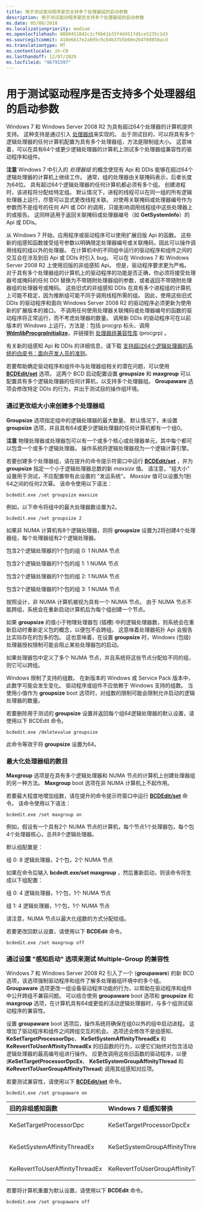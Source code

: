 ```yaml
---
title: 用于测试驱动程序是否支持多个处理器组的启动参数
description: 用于测试驱动程序是否支持多个处理器组的启动参数
ms.date: 05/08/2018
ms.localizationpriority: medium
ms.openlocfilehash: 0880451842c1cf6b61b33f4d4517d5ce5235c1d3
ms.sourcegitcommit: 418e6617e2a695c9cb4b37b5b60e264760858acd
ms.translationtype: MT
ms.contentlocale: zh-CN
ms.lasthandoff: 12/07/2020
ms.locfileid: "96791597"
---
```

# <a name="boot-parameters-to-test-drivers-for-multiple-processor-group-support"></a>用于测试驱动程序是否支持多个处理器组的启动参数


Windows 7 和 Windows Server 2008 R2 为具有超过64个处理器的计算机提供支持。 这种支持是通过引入 [处理器组](/windows/win32/procthread/processor-groups)来实现的。 出于测试目的，可以将具有多个逻辑处理器的任何计算机配置为具有多个处理器组，方法是限制组大小。 这意味着，可以在具有64个或更少逻辑处理器的计算机上测试多个处理器组兼容性的驱动程序和组件。

**注意**   Windows 7 中引入的 *处理器组* 的概念使现有 Api 和 DDIs 能够在超过64个逻辑处理器的计算机上继续工作。 通常，组的处理器由关联掩码表示，后者长度为64位。 具有超过64个逻辑处理器的任何计算机都必须有多个组。
创建进程时，该进程将分配给特定组。 默认情况下，进程的线程可以在同一组的所有逻辑处理器上运行，尽管可以显式更改线程关联。 对使用关联掩码或处理器编号作为参数而不是组号的任何 API 或 DDI 的调用，只能影响调用线程组中这些处理器上的或报告。 这同样适用于返回关联掩码或处理器编号（如 **GetSystemInfo**）的 Api 或 DDIs。

从 Windows 7 开始，应用程序或驱动程序可以使用扩展旧版 Api 的函数。 这些新的组感知函数接受组号参数以明确限定处理器编号或关联掩码，因此可以操作调用线程的组以外的处理器。 在计算机中的不同组中运行的驱动程序和组件之间的交互会在涉及到旧 Api 或 DDIs 时引入 bug。 可以在 Windows 7 和 Windows Server 2008 R2 上使用旧版的非组感知 Api。 但是，驱动程序要求更为严格。 对于具有多个处理器组的计算机上的驱动程序的功能是否正确，你必须将接受处理器号或掩码的任何 DDI 替换为不带随附处理器组的参数，或者返回不带随附处理器组的处理器号或掩码。 这些旧式的非组感知 DDIs 在具有多个进程组的计算机上可能不稳定，因为推断组可能不同于调用线程所需的组。 因此，使用这些旧式 DDIs 的驱动程序和面向 Windows Server 2008 R2 的驱动程序必须更新为使用新的扩展版本的接口。 不调用任何使用处理器关联掩码或处理器编号的函数的驱动程序将正常运行，而不考虑处理器的数量。 调用新 DDIs 的驱动程序可在以前版本的 Windows 上运行，方法是：包括 procgrp 标头、调用 [**WdmlibProcgrpInitialize**](/windows-hardware/drivers/ddi/procgrp/nf-procgrp-wdmlibprocgrpinitialize)，并链接到 [处理器组兼容性库](/windows-hardware/drivers/ddi/index) (procgrp) 。

有关新的组感知 Api 和 DDIs 的详细信息，请下载 [支持超过64个逻辑处理器的系统的白皮书：面向开发人员的准则](https://download.microsoft.com/download/a/d/f/adf1347d-08dc-41a4-9084-623b1194d4b2/MoreThan64proc.docx)。

 

若要帮助确定驱动程序和组件中与处理器组相关的潜在问题，可以使用 [**BCDEdit/set**](./bcdedit--set.md) 选项。 这两个 BCD 启动配置设置 **groupsize** 和 **maxgroup** 可以配置具有多个逻辑处理器的任何计算机，以支持多个处理器组。 **Groupaware** 选项会修改特定 DDIs 的行为，并出于测试目的操作组环境。

### <a name="span-idcreate_multiple_processor_groups_by_changing_the_group_sizespanspan-idcreate_multiple_processor_groups_by_changing_the_group_sizespancreate-multiple-processor-groups-by-changing-the-group-size"></a><span id="create_multiple_processor_groups_by_changing_the_group_size"></span><span id="CREATE_MULTIPLE_PROCESSOR_GROUPS_BY_CHANGING_THE_GROUP_SIZE"></span>通过更改组大小来创建多个处理器组

**Groupsize** 选项指定组中的逻辑处理器的最大数量。 默认情况下，未设置 **groupsize** 选项，并且具有64或更少逻辑处理器的任何计算机都有一个组0。

**注意**   物理处理器或处理器包可以有一个或多个核心或处理器单元，其中每个都可以包含一个或多个逻辑处理器。 操作系统将逻辑处理器视为一个逻辑计算引擎。

 

若要创建多个处理器组，请在提升的命令提示符窗口中运行 [**BCDEdit/set**](./bcdedit--set.md) ，并为 **groupsize** 指定一个小于逻辑处理器总数的新 *maxsize* 值。 请注意，"组大小" 设置用于测试，不应配置带有此设置的 "发运系统"。 *Maxsize* 值可以设置为1到64之间的任何2次幂。 该命令使用以下语法：

```
bcdedit.exe /set groupsize maxsize
```

例如，以下命令将组中的最大处理器数设置为2。

```
bcdedit.exe /set groupsize 2
```

如果非 NUMA 计算机有8个逻辑处理器，则将 **groupsize** 设置为2将创建4个处理器组，每个处理器组有2个逻辑处理器。

包含2个逻辑处理器的1个包的组 0: 1 NUMA 节点

包含2个逻辑处理器的1个包的组 1: 1 NUMA 节点

包含2个逻辑处理器的1个包的组 2: 1 NUMA 节点

包含2个逻辑处理器的1个包的组 3: 1 NUMA 节点

按照设计，非 NUMA 计算机被视为具有一个 NUMA 节点。 由于 NUMA 节点不能跨组，系统会在重新启动计算机后为每个组创建一个节点。

如果 **groupsize** 的值小于物理处理器包 (插槽) 中的逻辑处理器数，则系统会在重新启动时重新定义包的概念，以便包不会跨组。 这意味着处理器拓扑 Api 会报告比实际存在的包多的包。 这也意味着，在设置 **groupsize** 时，Windows (包级) 处理器授权限制可能会阻止某些处理器包的启动。

如果处理器包中定义了多个 NUMA 节点，并且系统将这些节点分配给不同的组，则它可以跨组。

Windows 限制了支持的组数。 在新版本的 Windows 或 Service Pack 版本中，此数字可能会发生变化。 驱动程序或组件不应依赖于 Windows 支持的组数。 当使用小值作为 **groupsize** boot 选项时，对组数的限制可能会限制允许启动的逻辑处理器的数量。

若要删除用于测试的 **groupsize** 设置并返回每个组64逻辑处理器的默认设置，请使用以下 BCDEdit 命令。

```
bcdedit.exe /deletevalue groupsize
```

此命令等效于将 **groupsize** 设置为64。

### <a name="span-idmaximize_the_number_of_processor_groupsspanspan-idmaximize_the_number_of_processor_groupsspanmaximize-the-number-of-processor-groups"></a><span id="maximize_the_number_of_processor_groups"></span><span id="MAXIMIZE_THE_NUMBER_OF_PROCESSOR_GROUPS"></span>最大化处理器组的数目

**Maxgroup** 选项是在具有多个逻辑处理器和 NUMA 节点的计算机上创建处理器组的另一种方法。 **Maxgroup** boot 选项在非 NUMA 计算机上不起作用。

若要最大程度地增加组数，请在提升的命令提示符窗口中运行 [**BCDEdit/set**](./bcdedit--set.md) 命令。 该命令使用以下语法：

```
bcdedit.exe /set maxgroup on
```

例如，假设有一个具有2个 NUMA 节点的计算机，每个节点1个处理器包，每个包4个处理器核心，总共8个逻辑处理器。

默认组配置是：

组 0: 8 逻辑处理器，2个包，2个 NUMA 节点

如果在命令后输入 **bcdedt.exe/set maxgroup** ，然后重新启动，则该命令将生成以下组配置：

组 0: 4 逻辑处理器，1个包，1个 NUMA 节点

组 1: 4 逻辑处理器，1个包，1个 NUMA 节点

请注意，NUMA 节点以最大化组数的方式分配给组。

若要更改回默认设置，请使用以下 **BCDEdit** 命令。

```
bcdedit.exe /set maxgroup off
```

### <a name="span-idtest_multiple_group_compatibility_by_setting_the_group_aware_boot_optispanspan-idtest_multiple_group_compatibility_by_setting_the_group_aware_boot_optispantest-multiple-group-compatibility-by-setting-the-group-aware-boot-option"></a><span id="test_multiple_group_compatibility_by_setting_the_group_aware_boot_opti"></span><span id="TEST_MULTIPLE_GROUP_COMPATIBILITY_BY_SETTING_THE_GROUP_AWARE_BOOT_OPTI"></span>通过设置 "感知启动" 选项来测试 Multiple-Group 的兼容性

Windows 7 和 Windows Server 2008 R2 引入了一个 (**groupaware**) 的新 BCD 选项，该选项强制驱动程序和组件了解多处理器组环境中的多个组。 **Groupaware** 选项更改一组设备驱动程序功能的行为，以帮助在驱动程序和组件中公开跨组不兼容问题。 可以结合使用 **groupaware** boot 选项和 **groupsize** 和 **maxgroup** 选项，在计算机具有64或更低的活动逻辑处理器时，与多个组测试驱动程序的兼容性。

设置 **groupaware** boot 选项后，操作系统将确保在组0以外的组中启动进程。 这增加了驱动程序和组件之间跨组交互的机会。 选项还会修改不是组感知、 **KeSetTargetProcessorDpc**、 **KeSetSystemAffinityThreadEx** 和 **KeRevertToUserAffinityThreadEx** 的旧函数的行为，以便它们始终对包含活动逻辑处理器的最高编号组进行操作。 应更改调用这些旧函数的驱动程序，以便 (**KeSetTargetProcessorDpcEx**、 **KeSetSystemGroupAffinityThread** 和 **KeRevertToUserGroupAffinityThread**) 调用其组感知对应项。

若要测试兼容性，请使用以下 [**BCDEdit/set**](./bcdedit--set.md) 命令。

```
bcdedit.exe /set groupaware on
```

<table>
<colgroup>
<col width="50%" />
<col width="50%" />
</colgroup>
<thead>
<tr class="header">
<th align="left">旧的非组感知函数</th>
<th align="left">Windows 7 组感知替换</th>
</tr>
</thead>
<tbody>
<tr class="odd">
<td align="left"><p>KeSetTargetProcessorDpc</p></td>
<td align="left"><p>KeSetTargetProcessorDpcEx</p></td>
</tr>
<tr class="even">
<td align="left"><p>KeSetSystemAffinityThreadEx</p></td>
<td align="left"><p>KeSetSystemGroupAffinityThread</p></td>
</tr>
<tr class="odd">
<td align="left"><p>KeRevertToUserAffinityThreadEx</p></td>
<td align="left"><p>KeRevertToUserGroupAffinityThread</p></td>
</tr>
</tbody>
</table>

 

若要将计算机重置为默认设置，请使用以下 **BCDEdit** 命令。

```
bcdedit.exe /set groupaware off
```

 

